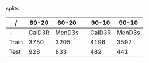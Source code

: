 splits

|   /   | 80-20  | 80-20  |  | 90-10  | 90-10  |
|-------|--------|--------|--|--------|--------|
| -     | CalD3R | MenD3s |  | CalD3R | MenD3s |
| Train | 3750   | 3205   |  | 4196   | 3597   |
| Test  | 928    | 833    |  | 482    | 441    |
